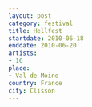 ```yaml
---
layout: post
category: festival
title: Hellfest
startdate: 2010-06-18
enddate: 2010-06-20
artists: 
- 16
place: 
- Val de Moine
country: France
city: Clisson
---
```


